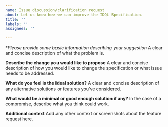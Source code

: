 ```yaml
---
name: Issue discussion/clarification request
about: Let us know how we can improve the IDQL Specification.
title: ''
labels: ''
assignees: ''

---
```


**Please provide some basic information describing your suggestion*
A clear and concise description of what the problem is.

**Describe the change you would like to propose**
A clear and concise description of how you would like to change the specification or what issue needs to be addressed.

**What do you feel is the ideal solution?**
A clear and concise description of any alternative solutions or features you've considered.

**What would be a minimal or good enough solution if any?**
In the case of a compromise, describe what you think could work.

**Additional context**
Add any other context or screenshots about the feature request here.
